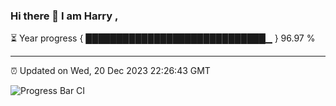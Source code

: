 ### Hi there 👋 I am Harry , 

⏳ Year progress { █████████████████████████████▁ } 96.97 %

---

⏰ Updated on Wed, 20 Dec 2023 22:26:43 GMT

![Progress Bar CI](https://github.com/duykhang68/duykhang68/workflows/Progress%20Bar%20CI/badge.svg)
